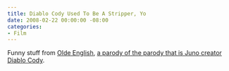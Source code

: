 ```yaml
---
title: Diablo Cody Used To Be A Stripper, Yo
date: 2008-02-22 00:00:00 -08:00
categories:
- Film
---
```


<p>Funny stuff from <a href="http://www.superdeluxe.com/sd/artist/olde_english">Olde English</a>, <a href="http://www.superdeluxe.com/sd/contentDetail.do?id=D81F2344BF5AC7BBFF21362306D9846A08EA432DC50D4844">a parody of the parody that is Juno creator Diablo Cody</a>.</p>
